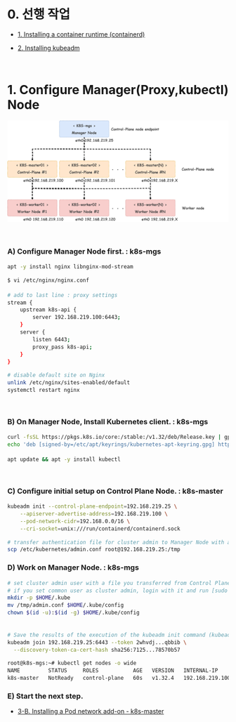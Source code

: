 # 0. 선행 작업

- [1. Installing a container runtime (containerd)](https://github.com/revenge1005/k8s-cluster-setup/tree/main/02.%20Container%20runtime/02-02.%20containerd#01-installing-a-container-runtime-containerd--all-nodes)

- [2. Installing kubeadm](https://github.com/revenge1005/k8s-cluster-setup/tree/main/02.%20Container%20runtime/02-02.%20containerd#02-installing-kubeadm--all-node)

<BR>

# 1. Configure Manager(Proxy,kubectl) Node

![multi-node](https://github.com/revenge1005/k8s-cluster-setup/blob/main/multi-node-configuration.png)

<BR>

### A) Configure Manager Node first. : k8s-mgs

```bash
apt -y install nginx libnginx-mod-stream
```

```bash
$ vi /etc/nginx/nginx.conf

# add to last line : proxy settings
stream {
    upstream k8s-api {
        server 192.168.219.100:6443;
    }
    server {
        listen 6443;
        proxy_pass k8s-api;
    }
}
```

```bash
# disable default site on Nginx
unlink /etc/nginx/sites-enabled/default
systemctl restart nginx
```

<BR>

### B) On Manager Node, Install Kubernetes client. : k8s-mgs

```bash
curl -fsSL https://pkgs.k8s.io/core:/stable:/v1.32/deb/Release.key | gpg --dearmor -o /etc/apt/keyrings/kubernetes-apt-keyring.gpg
echo 'deb [signed-by=/etc/apt/keyrings/kubernetes-apt-keyring.gpg] https://pkgs.k8s.io/core:/stable:/v1.32/deb/ /' | sudo tee /etc/apt/sources.list.d/kubernetes.list

apt update && apt -y install kubectl
```

<BR>

### C) Configure initial setup on Control Plane Node. : k8s-master

```bash
kubeadm init --control-plane-endpoint=192.168.219.25 \
	--apiserver-advertise-address=192.168.219.100 \
	--pod-network-cidr=192.168.0.0/16 \
	--cri-socket=unix:///run/containerd/containerd.sock
```

```bash
# transfer authentication file for cluster admin to Manager Node with any user
scp /etc/kubernetes/admin.conf root@192.168.219.25:/tmp
```

### D) Work on Manager Node. : k8s-mgs

```bash
# set cluster admin user with a file you transferred from Control Plane
# if you set common user as cluster admin, login with it and run [sudo cp/chown ***]
mkdir -p $HOME/.kube
mv /tmp/admin.conf $HOME/.kube/config
chown $(id -u):$(id -g) $HOME/.kube/config


# Save the results of the execution of the kubeadm init command (kubeadm join command) separately.
kubeadm join 192.168.219.25:6443 --token 2whvdj...qbbib \
  --discovery-token-ca-cert-hash sha256:7125...78570b57 
```

```bash
root@k8s-mgs:~# kubectl get nodes -o wide
NAME         STATUS     ROLES           AGE   VERSION   INTERNAL-IP       EXTERNAL-IP   OS-IMAGE             KERNEL-VERSION     CONTAINER-RUNTIME
k8s-master   NotReady   control-plane   60s   v1.32.4   192.168.219.100   <none>        Ubuntu 24.04.2 LTS   6.8.0-60-generic   containerd://1.7.24
```

### E) Start the next step.

- [3-B. Installing a Pod network add-on - k8s-master](https://github.com/revenge1005/k8s-cluster-setup/tree/main/02.%20Container%20runtime/02-02.%20containerd#b-installing-a-pod-network-add-on---k8s-master)